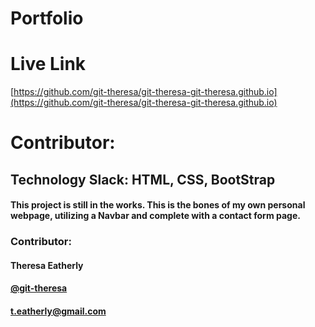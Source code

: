 # Portfolio

# Live Link
[https://github.com/git-theresa/git-theresa-git-theresa.github.io](https://github.com/git-theresa/git-theresa-git-theresa.github.io)

# Contributor:


## Technology Slack: HTML, CSS, BootStrap

#### This project is still in the works. This is the bones of my own personal webpage, utilizing a Navbar and complete with a contact form page.

### Contributor: 
#### Theresa Eatherly
#### [@git-theresa](@git-theresa)
#### [t.eatherly@gmail.com](t.eatherly@gmail.com)